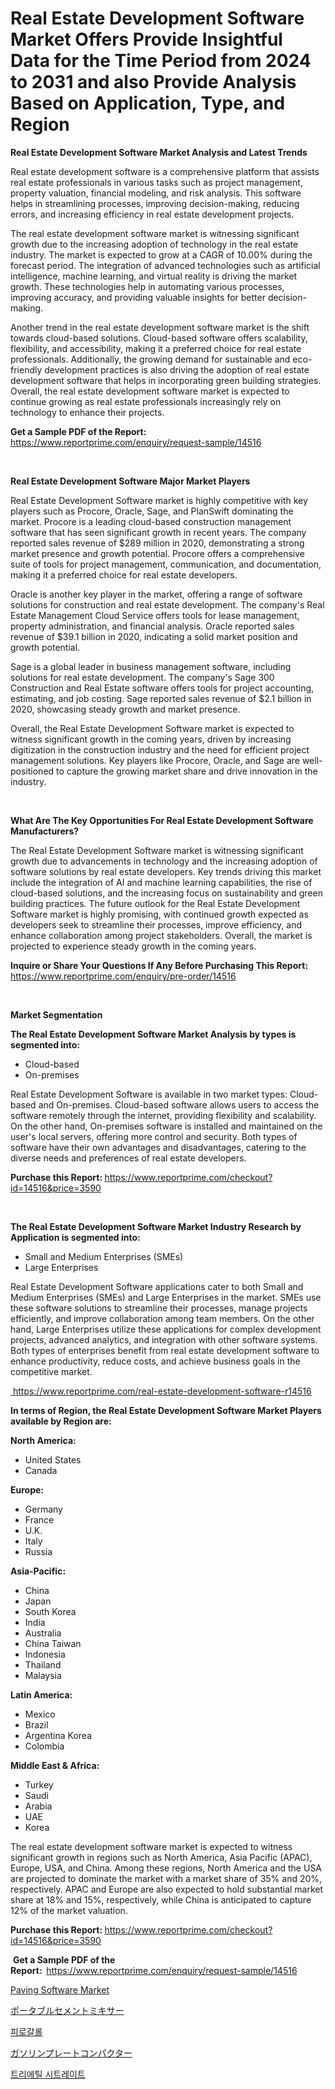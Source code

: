 <p><h1>Real Estate Development Software Market Offers Provide Insightful Data for the Time Period from 2024 to 2031 and also Provide Analysis Based on Application, Type, and Region</h1></p><p><strong>Real Estate Development Software Market Analysis and Latest Trends</strong></p>
<p><p>Real estate development software is a comprehensive platform that assists real estate professionals in various tasks such as project management, property valuation, financial modeling, and risk analysis. This software helps in streamlining processes, improving decision-making, reducing errors, and increasing efficiency in real estate development projects.</p><p>The real estate development software market is witnessing significant growth due to the increasing adoption of technology in the real estate industry. The market is expected to grow at a CAGR of 10.00% during the forecast period. The integration of advanced technologies such as artificial intelligence, machine learning, and virtual reality is driving the market growth. These technologies help in automating various processes, improving accuracy, and providing valuable insights for better decision-making.</p><p>Another trend in the real estate development software market is the shift towards cloud-based solutions. Cloud-based software offers scalability, flexibility, and accessibility, making it a preferred choice for real estate professionals. Additionally, the growing demand for sustainable and eco-friendly development practices is also driving the adoption of real estate development software that helps in incorporating green building strategies. Overall, the real estate development software market is expected to continue growing as real estate professionals increasingly rely on technology to enhance their projects.</p></p>
<p><strong>Get a Sample PDF of the Report:&nbsp;</strong> <a href="https://www.reportprime.com/enquiry/request-sample/14516">https://www.reportprime.com/enquiry/request-sample/14516</a></p>
<p>&nbsp;</p>
<p><strong>Real Estate Development Software Major Market Players</strong></p>
<p><p>Real Estate Development Software market is highly competitive with key players such as Procore, Oracle, Sage, and PlanSwift dominating the market. Procore is a leading cloud-based construction management software that has seen significant growth in recent years. The company reported sales revenue of $289 million in 2020, demonstrating a strong market presence and growth potential. Procore offers a comprehensive suite of tools for project management, communication, and documentation, making it a preferred choice for real estate developers.</p><p>Oracle is another key player in the market, offering a range of software solutions for construction and real estate development. The company's Real Estate Management Cloud Service offers tools for lease management, property administration, and financial analysis. Oracle reported sales revenue of $39.1 billion in 2020, indicating a solid market position and growth potential.</p><p>Sage is a global leader in business management software, including solutions for real estate development. The company's Sage 300 Construction and Real Estate software offers tools for project accounting, estimating, and job costing. Sage reported sales revenue of $2.1 billion in 2020, showcasing steady growth and market presence.</p><p>Overall, the Real Estate Development Software market is expected to witness significant growth in the coming years, driven by increasing digitization in the construction industry and the need for efficient project management solutions. Key players like Procore, Oracle, and Sage are well-positioned to capture the growing market share and drive innovation in the industry.</p></p>
<p>&nbsp;</p>
<p><strong>What Are The Key Opportunities For Real Estate Development Software Manufacturers?</strong></p>
<p><p>The Real Estate Development Software market is witnessing significant growth due to advancements in technology and the increasing adoption of software solutions by real estate developers. Key trends driving this market include the integration of AI and machine learning capabilities, the rise of cloud-based solutions, and the increasing focus on sustainability and green building practices. The future outlook for the Real Estate Development Software market is highly promising, with continued growth expected as developers seek to streamline their processes, improve efficiency, and enhance collaboration among project stakeholders. Overall, the market is projected to experience steady growth in the coming years.</p></p>
<p><strong>Inquire or Share Your Questions If Any Before Purchasing This Report:</strong> <a href="https://www.reportprime.com/enquiry/pre-order/14516">https://www.reportprime.com/enquiry/pre-order/14516</a></p>
<p>&nbsp;</p>
<p><strong>Market Segmentation</strong></p>
<p><strong>The Real Estate Development Software Market Analysis by types is segmented into:</strong></p>
<p><ul><li>Cloud-based</li><li>On-premises</li></ul></p>
<p><p>Real Estate Development Software is available in two market types: Cloud-based and On-premises. Cloud-based software allows users to access the software remotely through the internet, providing flexibility and scalability. On the other hand, On-premises software is installed and maintained on the user's local servers, offering more control and security. Both types of software have their own advantages and disadvantages, catering to the diverse needs and preferences of real estate developers.</p></p>
<p><strong>Purchase this Report:&nbsp;</strong><a href="https://www.reportprime.com/checkout?id=14516&price=3590">https://www.reportprime.com/checkout?id=14516&price=3590</a></p>
<p>&nbsp;</p>
<p><strong>The Real Estate Development Software Market Industry Research by Application is segmented into:</strong></p>
<p><ul><li>Small and Medium Enterprises (SMEs)</li><li>Large Enterprises</li></ul></p>
<p><p>Real Estate Development Software applications cater to both Small and Medium Enterprises (SMEs) and Large Enterprises in the market. SMEs use these software solutions to streamline their processes, manage projects efficiently, and improve collaboration among team members. On the other hand, Large Enterprises utilize these applications for complex development projects, advanced analytics, and integration with other software systems. Both types of enterprises benefit from real estate development software to enhance productivity, reduce costs, and achieve business goals in the competitive market.</p></p>
<p><a href="https://www.reportprime.com/real-estate-development-software-r14516">&nbsp;https://www.reportprime.com/real-estate-development-software-r14516</a></p>
<p><strong>In terms of Region, the Real Estate Development Software Market Players available by Region are:</strong></p>
<p>
    <p> <strong> North America: </strong>
        <ul>
            <li>United States</li>
            <li>Canada</li>
        </ul>
        </p> 
    <p> <strong> Europe: </strong>
        <ul>
            <li>Germany</li>
            <li>France</li>
            <li>U.K.</li>
            <li>Italy</li>
            <li>Russia</li>
        </ul>
        </p> 
    <p> <strong> Asia-Pacific: </strong>
        <ul>
            <li>China</li>
            <li>Japan</li>
            <li>South Korea</li>
            <li>India</li>
            <li>Australia</li>
            <li>China Taiwan</li>
            <li>Indonesia</li>
            <li>Thailand</li>
            <li>Malaysia</li>
        </ul>
        </p> 
    <p> <strong> Latin America: </strong>
        <ul>
            <li>Mexico</li>
            <li>Brazil</li>
            <li>Argentina Korea</li>
            <li>Colombia</li>
        </ul>
        </p> 
    <p> <strong> Middle East & Africa: </strong>
        <ul>
            <li>Turkey</li>
            <li>Saudi</li>
            <li>Arabia</li>
            <li>UAE</li>
            <li>Korea</li>
        </ul>
    </p>
    </p>
<p><p>The real estate development software market is expected to witness significant growth in regions such as North America, Asia Pacific (APAC), Europe, USA, and China. Among these regions, North America and the USA are projected to dominate the market with a market share of 35% and 20%, respectively. APAC and Europe are also expected to hold substantial market share at 18% and 15%, respectively, while China is anticipated to capture 12% of the market valuation.</p></p>
<p><strong>Purchase this Report: </strong><a href="https://www.reportprime.com/checkout?id=14516&price=3590">https://www.reportprime.com/checkout?id=14516&price=3590</a></p>
<p>&nbsp;<strong>Get a Sample PDF of the Report:&nbsp;&nbsp;</strong><a href="https://www.reportprime.com/enquiry/request-sample/14516">https://www.reportprime.com/enquiry/request-sample/14516</a></p>
<p><strong></strong></p>
<p><p><a href="https://github.com/myacatherineblakecaczo9vcsw/Market-Research-Report-List-2/blob/main/paving-software-market.md">Paving Software Market</a></p><p><a href="https://github.com/ycmtqqhvk3273/Market-Research-Report-List-1/blob/main/667001825405.md">ポータブルセメントミキサー</a></p><p><a href="https://github.com/ZacharyScthmitt4465/Market-Research-Report-List-1/blob/main/992901823147.md">피로갈롤</a></p><p><a href="https://github.com/mathieurico66/Market-Research-Report-List-1/blob/main/448247725406.md">ガソリンプレートコンパクター</a></p><p><a href="https://github.com/lkwggful07722/Market-Research-Report-List-1/blob/main/438527323146.md">트리에틸 시트레이트</a></p></p>